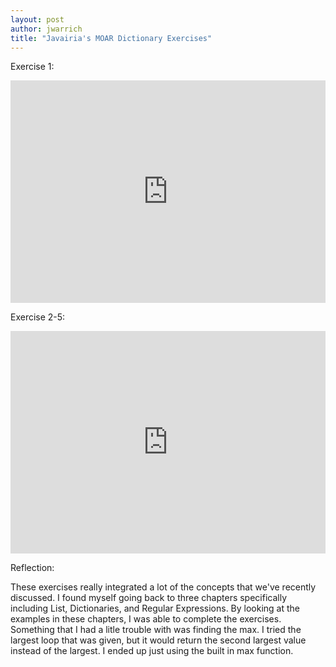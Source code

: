 ```yaml
---
layout: post
author: jwarrich
title: "Javairia's MOAR Dictionary Exercises"
---
```


Exercise 1:

<iframe src="https://trinket.io/embed/python3/d2a4bf04f5" width="100%" height="356" frameborder="0" marginwidth="0" marginheight="0" allowfullscreen></iframe>

Exercise 2-5:

<iframe src="https://trinket.io/embed/python3/52db359d5b" width="100%" height="356" frameborder="0" marginwidth="0" marginheight="0" allowfullscreen></iframe>

Reflection:

These exercises really integrated a lot of the concepts that we've recently discussed. I found myself going back to three chapters specifically including List, Dictionaries, and Regular Expressions. By looking at the examples in these chapters, I was able to complete the exercises. Something that I had a litle trouble with was finding the max. I tried the largest loop that was given, but it would return the second largest value instead of the largest. I ended up just using the built in max function. 
